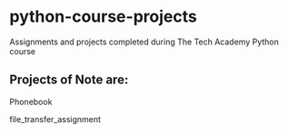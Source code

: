# python-course-projects
 Assignments and projects completed during The Tech Academy Python course
 
 ## Projects of Note are:
 Phonebook
 
 file_transfer_assignment
